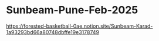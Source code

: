 # Sunbeam-Pune-Feb-2025

https://forested-basketball-0ae.notion.site/Sunbeam-Karad-1a93293bd66a80748dbffe19e3178749
